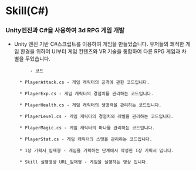 # Skill(C#) 

### Unity엔진과 C#을 사용하여 3d RPG 게임 개발
- Unity 엔진 기반 C#스크립트를 이용하여 게임을 만들었습니다. 유저들의 쾌적한 게임 환경을 위하여 UI부터 게임 컨텐츠와 VR 기술을 통합하여 다른 RPG 게임과 차별을 두었습니다. 
			
			- 코드
			
		* PlayerAttack.cs - 게임 캐릭터의 공격에 관한 코드입니다. 

		* PlayerExp.cs - 게임 캐릭터의 경험치를 관리하는 코드입니다.

		* PlayerHealth.cs - 게임 캐릭터의 생명력을 관리하는 코드입니다.

		* PlayerLevel.cs - 게임 캐릭터의 경험치와 레벨을 관리하는 코드입니다.

		* PlayerMagic.cs - 게임 캐릭터의 마나를 관리하는 코드입니다.

		* PlayerStat.cs - 게임 캐릭터의 스탯을 관리하는 코드입니다.
			
		* 1장 기획서_임재형 - 게임을 기획하는 단계에서 작성한 1장 기획서 입니다.

		* Skill 실행영상 URL_임재형 - 게임을 실행하는 영상 입니다.

